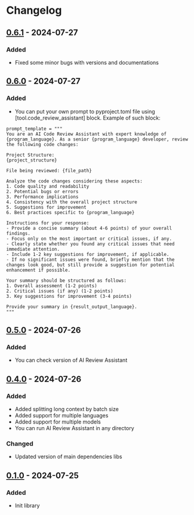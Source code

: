 # Changelog

## [0.6.1] - 2024-07-27
### Added
- Fixed some minor bugs with versions and documentations

## [0.6.0] - 2024-07-27
### Added
- You can put your own prompt to pyproject.toml file using [tool.code_review_assistant] block. Example of such block:

```[tool.code_review_assistant]
prompt_template = """
You are an AI Code Review Assistant with expert knowledge of {program_language}. As a senior {program_language} developer, review the following code changes:

Project Structure:
{project_structure}

File being reviewed: {file_path}

Analyze the code changes considering these aspects:
1. Code quality and readability
2. Potential bugs or errors
3. Performance implications
4. Consistency with the overall project structure
5. Suggestions for improvement
6. Best practices specific to {program_language}

Instructions for your response:
- Provide a concise summary (about 4-6 points) of your overall findings.
- Focus only on the most important or critical issues, if any.
- Clearly state whether you found any critical issues that need immediate attention.
- Include 1-2 key suggestions for improvement, if applicable.
- If no significant issues were found, briefly mention that the changes look good, but still provide a suggestion for potential enhancement if possible.

Your summary should be structured as follows:
1. Overall assessment (1-2 points)
2. Critical issues (if any) (1-2 points)
3. Key suggestions for improvement (3-4 points)

Provide your summary in {result_output_language}.
"""
```

## [0.5.0] - 2024-07-26
### Added
- You can check version of AI Review Assistant

## [0.4.0] - 2024-07-26
### Added
- Added splitting long context by batch size
- Added support for multiple languages
- Added support for multiple models
- You can run AI Review Assistant in any directory

### Changed
- Updated version of main dependencies libs

## [0.1.0] - 2024-07-25
### Added
- Init library

[Unreleased]: https://github.com/vvandriichuk/ai-review-assistant/compare/v0.6.1...HEAD
[0.6.1]: https://github.com/vvandriichuk/ai-review-assistant/compare/v0.6.0...v0.6.1
[0.6.0]: https://github.com/vvandriichuk/ai-review-assistant/compare/v0.5.0...v0.6.0
[0.5.0]: https://github.com/vvandriichuk/ai-review-assistant/compare/v0.4.0...v0.5.0
[0.4.0]: https://github.com/vvandriichuk/ai-review-assistant/compare/v0.1.0...v0.4.0
[0.1.0]: https://github.com/vvandriichuk/ai-review-assistant/releases/tag/v0.1.0
